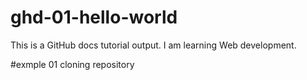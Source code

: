 # ghd-01-hello-world
This is a GitHub docs tutorial output.
I am learning Web development.

#exmple 01
cloning repository

